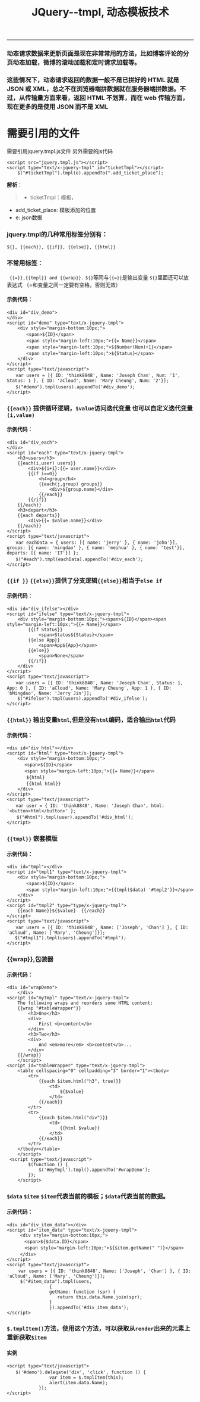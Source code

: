 ﻿---
title: 'JQuery--tmpl, 动态模板技术'
---
---
<!--more-->
### 动态请求数据来更新页面是现在非常常用的方法，比如博客评论的分页动态加载，微博的滚动加载和定时请求加载等。

### 这些情况下，动态请求返回的数据一般不是已拼好的 HTML 就是 JSON 或 XML，总之不在浏览器端拼数据就在服务器端拼数据。不过，从传输量方面来看，返回 HTML 不划算，而在 web 传输方面，现在更多的是使用 JSON 而不是 XML

# 需要引用的文件
需要引用jquery.tmpl.js文件
另外需要的js代码
```
<script src="jquery.tmpl.js"></script>
<script type="text/x-jquery-tmpl" id="ticketTmpl"></script>
	$("#ticketTmpl").tmpl(e).appendTo(".add_ticket_place");

```
**解析**：	
>* ticketTmpl：模板，
* add_ticket_place: 模板添加的位置
* e: json数据

### jquery.tmpl的几种常用标签分别有：
```${}, {{each}}, {{if}}, {{else}}, {{html}}```
### 不常用标签：
``` {{=}},{{tmpl}} and {{wrap}}.```
`${}`等同与`{{=}}`是输出变量 `${}`里面还可以放表达式 （=和变量之间一定要有空格，否则无效）
#### 示例代码：
```
<div id="div_demo">
</div>
<script id="demo" type="text/x-jquery-tmpl">
    <div style="margin-bottom:10px;">
    　　<span>${ID}</span>
    　　<span style="margin-left:10px;">{{= Name}}</span>
    　　<span style="margin-left:10px;">${Number(Num)+1}</span>
    　　<span style="margin-left:10px;">${Status}</span>
    </div>
</script>
<script type="text/javascript">
　　var users = [{ ID: 'think8848', Name: 'Joseph Chan', Num: '1', Status: 1 }, { ID: 'aCloud', Name: 'Mary Cheung', Num: '2'}];
　　$("#demo").tmpl(users).appendTo('#div_demo');
</script>
```
### `{{each}}` 提供循环逻辑，`$value`访问迭代变量 也可以自定义迭代变量`(i,value)`
#### 示例代码：
```
<div id="div_each">
</div>
<script id="each" type="text/x-jquery-tmpl"> 
    <h3>users</h3>
    {{each(i,user) users}}
        <div>${i+1}:{{= user.name}}</div>
        {{if i==0}}
            <h4>group</h4>
            {{each(j,group) groups}}
                <div>${group.name}</div>
            {{/each}}
        {{/if}}
    {{/each}}
    <h3>depart</h3>
    {{each departs}}
        <div>{{= $value.name}}</div>
    {{/each}}
</script> 
<script type="text/javascript">
　　var eachData = { users: [{ name: 'jerry' }, { name: 'john'}], groups: [{ name: 'mingdao' }, { name: 'meihua' }, { name: 'test'}], departs: [{ name: 'IT'}] };
　　$("#each").tmpl(eachData).appendTo('#div_each');
</script>
```
### `{{if }}` `{{else}}`提供了分支逻辑` {{else}} `相当于`else if`
#### 示例代码：
```
<div id="div_ifelse"></div>
<script id="ifelse" type="text/x-jquery-tmpl"> 
    <div style="margin-bottom:10px;"><span>${ID}</span><span style="margin-left:10px;">{{= Name}}</span>
        {{if Status}}
            <span>Status${Status}</span>
        {{else App}}
            <span>App${App}</span>
        {{else}}
            <span>None</span>
        {{/if}}
    </div>
</script> 
<script type="text/javascript">
　　var users = [{ ID: 'think8848', Name: 'Joseph Chan', Status: 1, App: 0 }, { ID: 'aCloud', Name: 'Mary Cheung', App: 1 }, { ID: 'bMingdao', Name: 'Jerry Jin'}];
    $("#ifelse").tmpl(users).appendTo('#div_ifelse');
</script>
```
### `{{html}}` 输出变量`html`,但是没有`html`编码，适合输出`html`代码
#### 示例代码：
```
<div id="div_html"></div>
<script id="html" type="text/x-jquery-tmpl"> 
    <div style="margin-bottom:10px;">
　　　　<span>${ID}</span>
　　　　<span style="margin-left:10px;">{{= Name}}</span>
    　　${html}
    　　{{html html}}
    </div>
</script> 
<script type="text/javascript">
　　var user = { ID: 'think8848', Name: 'Joseph Chan', html: '<button>html</button>' };
  　$("#html").tmpl(user).appendTo('#div_html');
</script>
```
### `{{tmpl}}` 嵌套模版
#### 示例代码：
```
<div id="tmpl"></div>
<script id="tmpl1" type="text/x-jquery-tmpl">
    <div style="margin-bottom:10px;">
    　　<span>${ID}</span>
    　　<span style="margin-left:10px;">{{tmpl($data) '#tmpl2'}}</span>
    </div>     
</script>
<script id="tmpl2" type="type/x-jquery-tmpl">
    {{each Name}}${$value}  {{/each}}   
</script>
<script type="text/javascript">
　　var users = [{ ID: 'think8848', Name: ['Joseph', 'Chan'] }, { ID: 'aCloud', Name: ['Mary', 'Cheung']}];
   $("#tmpl1").tmpl(users).appendTo('#tmpl');
</script>
```
### {{wrap}},包装器

#### 示例代码：
```
<div id="wrapDemo">
    </div>
<script id="myTmpl" type="text/x-jquery-tmpl">
    The following wraps and reorders some HTML content:
    {{wrap "#tableWrapper"}}
        <h3>One</h3>
        <div>
            First <b>content</b>
        </div>
        <h3>Two</h3>
        <div>
            And <em>more</em> <b>content</b>...
        </div>
    {{/wrap}}
    </script>
<script id="tableWrapper" type="text/x-jquery-tmpl">
    <table cellspacing="0" cellpadding="3" border="1"><tbody>
        <tr>
            {{each $item.html("h3", true)}}
                <td>
                    ${$value}
                </td>
            {{/each}}
        </tr>
        <tr>
            {{each $item.html("div")}}
                <td>
                    {{html $value}}
                </td>
            {{/each}}
        </tr>
    </tbody></table>
    </script>
 <script type="text/javascript">
        $(function () {
            $('#myTmpl').tmpl().appendTo('#wrapDemo');
        });
    </script>
```
### `$data` `$item` `$item`代表当前的模板；`$data`代表当前的数据。
#### 示例代码：
```
<div id="div_item_data"></div>
<script id="item_data" type="text/x-jquery-tmpl"> 
     <div style="margin-bottom:10px;">
　　　　<span>${$data.ID}</span>
　　　　<span style="margin-left:10px;">${$item.getName(" ")}</span>
　　　</div>
</script> 
<script type="text/javascript">
 　　var users = [{ ID: 'think8848', Name: ['Joseph', 'Chan'] }, { ID: 'aCloud', Name: ['Mary', 'Cheung']}];
     $("#item_data").tmpl(users,
                {
                getName: function (spr) {
                   return this.data.Name.join(spr);
                }
                }).appendTo('#div_item_data');
</script>
```
###  `$.tmplItem()`方法，使用这个方法，可以获取从`render`出来的元素上重新获取`$item`
#### 实例
```
<script type="text/javascript">
　　$('#demo').delegate('div', 'click', function () {
                var item = $.tmplItem(this);
                alert(item.data.Name);
            });
</script>
```


